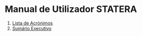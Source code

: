 # Manual de Utilizador STATERA

1. [Lista de Acrónimos](lista_de_acronimos.md)
2. [Sumário Executivo](sumario_executivo.md)